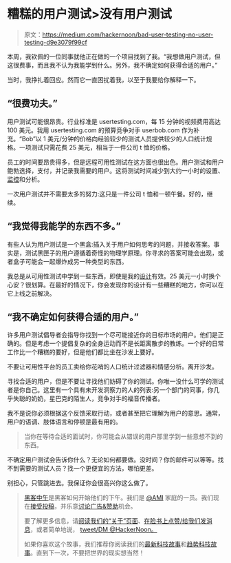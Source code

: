 # 糟糕的用户测试>没有用户测试

> 原文：<https://medium.com/hackernoon/bad-user-testing-no-user-testing-d9e3079f99cf>

本周，我钦佩的一位同事就他正在做的一个项目找到了我。“我想做用户测试，但这很费事，而且我不认为我能学到什么。另外，我不确定如何获得合适的用户。”

当时，我挣扎着回应。然而它一直困扰着我，以至于我要给你解释一下。

## “很费功夫。”

用户测试可能很昂贵。行业标准是 usertesting.com，每 15 分钟的视频费用高达 100 美元。我用 usertesting.com 的预算竞争对手 userbob.com 作为补充。“Bob”以 1 美元/分钟的价格向经验较少的测试人员提供较少的人口统计规格。一项测试只需花费 25 美元，相当于一件公司 t 恤的价格。

员工的时间要昂贵得多，但是远程可用性测试在这方面也很出色。用户测试和用户鲍勃选择，支付，并记录我需要的用户。这将测试时间减少到大约一小时的设置、[监控](https://hackernoon.com/tagged/monitoring)和分析。

一次用户测试并不需要太多的努力:这只是一件公司 t 恤和一顿午餐。好的，继续。

## “我觉得我能学的东西不多。”

有些人认为用户测试是一个黑盒:插入关于用户如何思考的问题，并接收答案。事实是，测试黑匣子的用户遵循着奇怪的物理学原理。你寻求的答案可能会出现，或者盒子可能会一起爆炸成另一种类型的东西。

我总是从可用性测试中学到一些东西，即使是我的[设计](https://hackernoon.com/tagged/design)有效。25 美元一小时换个心安？很划算。在最好的情况下，你会发现你的设计有一些糟糕的地方，你可以在它上线之前解决。

## “我不确定如何获得合适的用户。”

许多用户测试倡导者会指导你找到一个尽可能接近你的目标市场的用户。他们是正确的。但是考虑一个提倡复杂的全身运动而不是长距离散步的教练。一个好的日常工作比一个糟糕的要好，但是他们都比坐在沙发上要好。

不要让可用性平台的员工卖给你花哨的人口统计过滤器和情感分析。离开沙发。

寻找合适的用户，但是不要让寻找他们妨碍了你的测试。你唯一没什么可学的测试者是你自己。这里有一个具有未开发洞察力的人的列表:另一个部门的同事，你几乎失聪的奶奶，星巴克的陌生人，竞争对手的福音传播者。

我不是说你必须根据这个反馈采取行动，或者甚至把它理解为用户的意思。通常，用户的语调、肢体语言和停顿是最有用的。

> 当你在等待合适的面试时，你可能会从错误的用户那里学到一些意想不到的东西。

不确定用户测试会告诉你什么？无论如何都要做。没时间？你的邮件可以等等。找不到需要的测试人员？找一个更便宜的方法，哪怕更差。

别担心，只管跳进去。我保证你会很高兴你这么做了。

> [黑客中午](http://bit.ly/Hackernoon)是黑客如何开始他们的下午。我们是 [@AMI](http://bit.ly/atAMIatAMI) 家庭的一员。我们现在[接受投稿](http://bit.ly/hackernoonsubmission)，并乐意[讨论广告&赞助](mailto:partners@amipublications.com)机会。
> 
> 要了解更多信息，请[阅读我们的“关于”页面](https://goo.gl/4ofytp)、[在脸书上点赞/给我们发消息](http://bit.ly/HackernoonFB)，或者简单地说， [tweet/DM @HackerNoon。](https://goo.gl/k7XYbx)
> 
> 如果你喜欢这个故事，我们推荐你阅读我们的[最新科技故事](http://bit.ly/hackernoonlatestt)和[趋势科技故事](https://hackernoon.com/trending)。直到下一次，不要把世界的现实想当然！